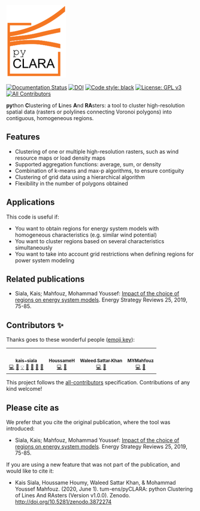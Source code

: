 <div align="left">
<img src="doc\img\pyCLARA_logo.png" alt="pyCLARA_logo" width="160px">
</div>

[![Documentation Status](https://readthedocs.org/projects/pyclara/badge/?version=latest)](http://pyclara.readthedocs.io/en/latest/?badge=latest)
[![DOI](https://zenodo.org/badge/175087742.svg)](https://zenodo.org/badge/latestdoi/175087742)
[![Code style: black](https://img.shields.io/badge/code%20style-black-000000.svg)](https://github.com/psf/black)
[![License: GPL v3](https://img.shields.io/badge/License-GPLv3-blue.svg)](https://www.gnu.org/licenses/gpl-3.0)
[![All Contributors](https://img.shields.io/badge/all_contributors-5-orange.svg?style=flat-square)](#contributors)

**py**thon **C**lustering of **L**ines **A**nd **RA**sters: a tool to cluster high-resolution spatial data (rasters or polylines connecting Voronoi polygons) into contiguous, homogeneous regions.

## Features
* Clustering of one or multiple high-resolution rasters, such as wind resource maps or load density maps
* Supported aggregation functions: average, sum, or density
* Combination of k-means and max-p algorithms, to ensure contiguity
* Clustering of grid data using a hierarchical algorithm
* Flexibility in the number of polygons obtained

## Applications
This code is useful if:

* You want to obtain regions for energy system models with homogeneous characteristics (e.g. similar wind potential)
* You want to cluster regions based on several characteristics simultaneously
* You want to take into account grid restrictions when defining regions for power system modeling

## Related publications

* Siala, Kais; Mahfouz, Mohammad Youssef: [Impact of the choice of regions on energy system models](https://doi.org/10.1016/j.esr.2019.100362). Energy Strategy Reviews 25, 2019, 75-85.

## Contributors ✨

Thanks goes to these wonderful people ([emoji key](https://allcontributors.org/docs/en/emoji-key)):

<!-- ALL-CONTRIBUTORS-LIST:START - Do not remove or modify this section -->
<!-- prettier-ignore-start -->
<!-- markdownlint-disable -->
<table>
  <tr>
    <td align="center"><a href="https://github.com/kais-siala"><img src="https://avatars2.githubusercontent.com/u/21306297?v=4" width="100px;" alt=""/><br /><sub><b>kais-siala</b></sub></a><br /><a href="https://github.com/tum-ens/geoclustering/commits?author=kais-siala" title="Code">💻</a> <a href="https://github.com/tum-ens/geoclustering/commits?author=kais-siala" title="Documentation">📖</a> <a href="#example-kais-siala" title="Examples">💡</a> <a href="#ideas-kais-siala" title="Ideas, Planning, & Feedback">🤔</a> <a href="#maintenance-kais-siala" title="Maintenance">🚧</a> <a href="https://github.com/tum-ens/geoclustering/pulls?q=is%3Apr+reviewed-by%3Akais-siala" title="Reviewed Pull Requests">👀</a> <a href="#talk-kais-siala" title="Talks">📢</a></td>
    <td align="center"><a href="https://github.com/HoussameH"><img src="https://avatars2.githubusercontent.com/u/48953960?v=4" width="100px;" alt=""/><br /><sub><b>HoussameH</b></sub></a><br /><a href="https://github.com/tum-ens/geoclustering/commits?author=HoussameH" title="Code">💻</a> <a href="https://github.com/tum-ens/geoclustering/commits?author=HoussameH" title="Documentation">📖</a></td>
    <td align="center"><a href="https://github.com/waleedskhan"><img src="https://avatars0.githubusercontent.com/u/48930932?v=4" width="100px;" alt=""/><br /><sub><b>Waleed Sattar Khan</b></sub></a><br /><a href="https://github.com/tum-ens/geoclustering/commits?author=waleedskhan" title="Code">💻</a> <a href="https://github.com/tum-ens/geoclustering/commits?author=waleedskhan" title="Documentation">📖</a></td>
    <td align="center"><a href="https://github.com/MYMahfouz"><img src="https://avatars3.githubusercontent.com/u/33868271?v=4" width="100px;" alt=""/><br /><sub><b>MYMahfouz</b></sub></a><br /><a href="https://github.com/tum-ens/geoclustering/commits?author=MYMahfouz" title="Code">💻</a> <a href="#ideas-MYMahfouz" title="Ideas, Planning, & Feedback">🤔</a></td>
  </tr>
</table>

<!-- markdownlint-enable -->
<!-- prettier-ignore-end -->
<!-- ALL-CONTRIBUTORS-LIST:END -->

This project follows the [all-contributors](https://github.com/all-contributors/all-contributors) specification. Contributions of any kind welcome!

## Please cite as
We prefer that you cite the original publication, where the tool was introduced:
* Siala, Kais; Mahfouz, Mohammad Youssef: [Impact of the choice of regions on energy system models](https://doi.org/10.1016/j.esr.2019.100362). Energy Strategy Reviews 25, 2019, 75-85.

If you are using a new feature that was not part of the publication, and would like to cite it:
* Kais Siala, Houssame Houmy, Waleed Sattar Khan, & Mohammad Youssef Mahfouz. (2020, June 1). tum-ens/pyCLARA: python Clustering of Lines And RAsters (Version v1.0.0). Zenodo. http://doi.org/10.5281/zenodo.3872274
